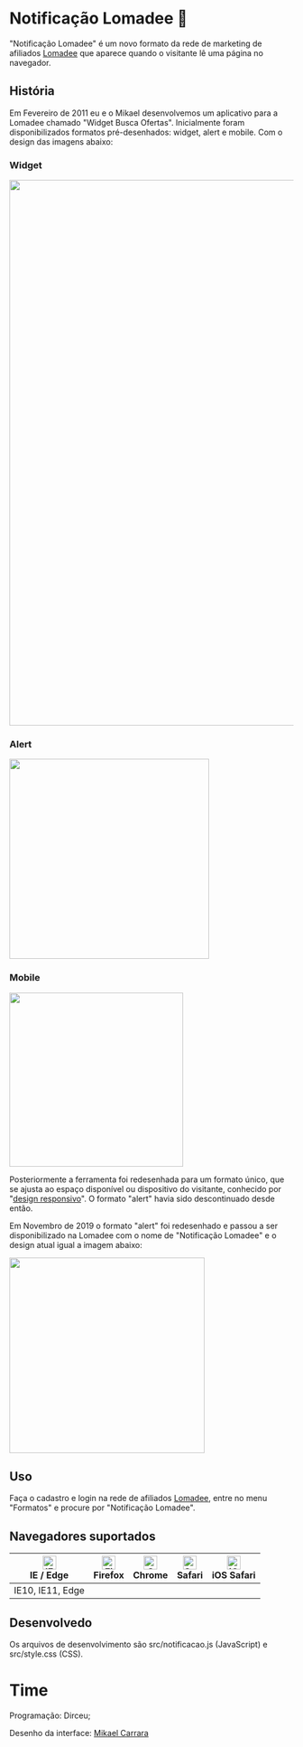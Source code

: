 # Notificação Lomadee :speech_balloon:
"Notificação Lomadee" é um novo formato da rede de marketing de afiliados [Lomadee](https://www.lomadee.com/) que aparece quando o visitante lê uma página no navegador.

## História
Em Fevereiro de 2011 eu e o Mikael desenvolvemos um aplicativo para a Lomadee chamado "Widget Busca Ofertas". Inicialmente foram disponibilizados formatos pré-desenhados: widget, alert e mobile. Com o design das imagens abaixo:

### Widget

<img src="https://raw.githubusercontent.com/dirceup/notificacao-lomadee/master/imgs/widget.png" width="966" />

### Alert

<img src="https://raw.githubusercontent.com/dirceup/notificacao-lomadee/master/imgs/alert.png" width="354" />

### Mobile

<img src="https://raw.githubusercontent.com/dirceup/notificacao-lomadee/master/imgs/alert.png" width="308" />

Posteriormente a ferramenta foi redesenhada para um formato único, que se ajusta ao espaço disponível ou dispositivo do visitante, conhecido por "[design responsivo](https://github.com/dirceup/vitrine-design-responsivo)". O formato "alert" havia sido descontinuado desde então.

Em Novembro de 2019 o formato "alert" foi redesenhado e passou a ser disponibilizado na Lomadee com o nome de "Notificação Lomadee" e o design atual igual a imagem abaixo:

<img src="https://raw.githubusercontent.com/dirceup/notificacao-lomadee/master/imgs/notificacao.png" width="346" />

## Uso
Faça o cadastro e login na rede de afiliados [Lomadee](https://www.lomadee.com/), entre no menu "Formatos" e procure por "Notificação Lomadee".

## Navegadores suportados

| [<img src="https://raw.githubusercontent.com/alrra/browser-logos/master/src/edge/edge_48x48.png" alt="IE / Edge" width="24px" height="24px" />](http://godban.github.io/browsers-support-badges/)<br>IE / Edge | [<img src="https://raw.githubusercontent.com/alrra/browser-logos/master/src/firefox/firefox_48x48.png" alt="Firefox" width="24px" height="24px" />](http://godban.github.io/browsers-support-badges/)<br>Firefox | [<img src="https://raw.githubusercontent.com/alrra/browser-logos/master/src/chrome/chrome_48x48.png" alt="Chrome" width="24px" height="24px" />](http://godban.github.io/browsers-support-badges/)<br>Chrome | [<img src="https://raw.githubusercontent.com/alrra/browser-logos/master/src/safari/safari_48x48.png" alt="Safari" width="24px" height="24px" />](http://godban.github.io/browsers-support-badges/)<br>Safari | [<img src="https://raw.githubusercontent.com/alrra/browser-logos/master/src/safari-ios/safari-ios_48x48.png" alt="iOS Safari" width="24px" height="24px" />](http://godban.github.io/browsers-support-badges/)<br>iOS Safari |
| --------- | --------- | --------- | --------- | --------- |
| IE10, IE11, Edge| | | |

## Desenvolvedo
Os arquivos de desenvolvimento são src/notificacao.js (JavaScript) e src/style.css (CSS).

# Time

Programação: Dirceu;

Desenho da interface: [Mikael Carrara](https://github.com/mikaelcarrara)